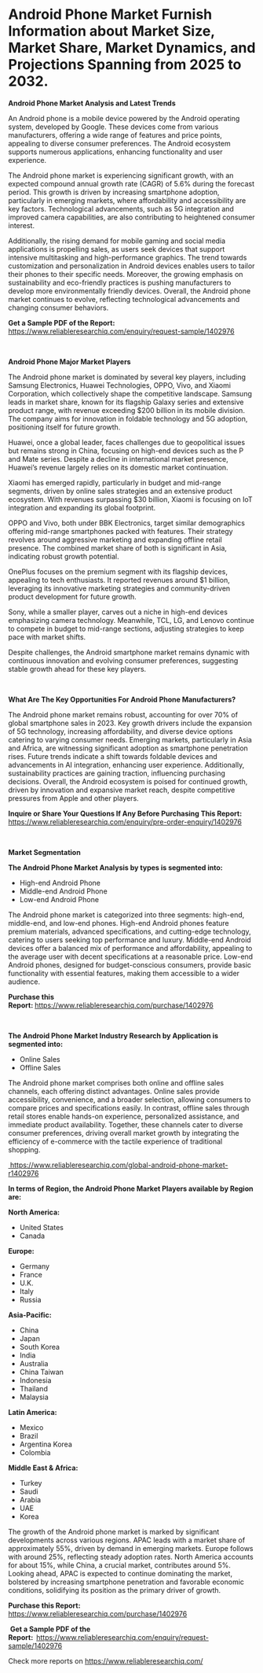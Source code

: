 <p><h1>Android Phone Market Furnish Information about Market Size, Market Share, Market Dynamics, and Projections Spanning from 2025 to 2032.</h1></p><p><strong>Android Phone Market Analysis and Latest Trends</strong></p>
<p><p>An Android phone is a mobile device powered by the Android operating system, developed by Google. These devices come from various manufacturers, offering a wide range of features and price points, appealing to diverse consumer preferences. The Android ecosystem supports numerous applications, enhancing functionality and user experience.</p><p>The Android phone market is experiencing significant growth, with an expected compound annual growth rate (CAGR) of 5.6% during the forecast period. This growth is driven by increasing smartphone adoption, particularly in emerging markets, where affordability and accessibility are key factors. Technological advancements, such as 5G integration and improved camera capabilities, are also contributing to heightened consumer interest.</p><p>Additionally, the rising demand for mobile gaming and social media applications is propelling sales, as users seek devices that support intensive multitasking and high-performance graphics. The trend towards customization and personalization in Android devices enables users to tailor their phones to their specific needs. Moreover, the growing emphasis on sustainability and eco-friendly practices is pushing manufacturers to develop more environmentally friendly devices. Overall, the Android phone market continues to evolve, reflecting technological advancements and changing consumer behaviors.</p></p>
<p><strong>Get a Sample PDF of the Report:&nbsp;</strong> <a href="https://www.reliableresearchiq.com/enquiry/request-sample/1402976?utm_campaign=1137&utm_medium=2&utm_source=Github&utm_content=ia&utm_term=12012025&utm_id=android-phone">https://www.reliableresearchiq.com/enquiry/request-sample/1402976</a></p>
<p>&nbsp;</p>
<p><strong>Android Phone Major Market Players</strong></p>
<p><p>The Android phone market is dominated by several key players, including Samsung Electronics, Huawei Technologies, OPPO, Vivo, and Xiaomi Corporation, which collectively shape the competitive landscape. Samsung leads in market share, known for its flagship Galaxy series and extensive product range, with revenue exceeding $200 billion in its mobile division. The company aims for innovation in foldable technology and 5G adoption, positioning itself for future growth.</p><p>Huawei, once a global leader, faces challenges due to geopolitical issues but remains strong in China, focusing on high-end devices such as the P and Mate series. Despite a decline in international market presence, Huawei’s revenue largely relies on its domestic market continuation.</p><p>Xiaomi has emerged rapidly, particularly in budget and mid-range segments, driven by online sales strategies and an extensive product ecosystem. With revenues surpassing $30 billion, Xiaomi is focusing on IoT integration and expanding its global footprint.</p><p>OPPO and Vivo, both under BBK Electronics, target similar demographics offering mid-range smartphones packed with features. Their strategy revolves around aggressive marketing and expanding offline retail presence. The combined market share of both is significant in Asia, indicating robust growth potential.</p><p>OnePlus focuses on the premium segment with its flagship devices, appealing to tech enthusiasts. It reported revenues around $1 billion, leveraging its innovative marketing strategies and community-driven product development for future growth.</p><p>Sony, while a smaller player, carves out a niche in high-end devices emphasizing camera technology. Meanwhile, TCL, LG, and Lenovo continue to compete in budget to mid-range sections, adjusting strategies to keep pace with market shifts.</p><p>Despite challenges, the Android smartphone market remains dynamic with continuous innovation and evolving consumer preferences, suggesting stable growth ahead for these key players.</p></p>
<p>&nbsp;</p>
<p><strong>What Are The Key Opportunities For Android Phone Manufacturers?</strong></p>
<p><p>The Android phone market remains robust, accounting for over 70% of global smartphone sales in 2023. Key growth drivers include the expansion of 5G technology, increasing affordability, and diverse device options catering to varying consumer needs. Emerging markets, particularly in Asia and Africa, are witnessing significant adoption as smartphone penetration rises. Future trends indicate a shift towards foldable devices and advancements in AI integration, enhancing user experience. Additionally, sustainability practices are gaining traction, influencing purchasing decisions. Overall, the Android ecosystem is poised for continued growth, driven by innovation and expansive market reach, despite competitive pressures from Apple and other players.</p></p>
<p><strong>Inquire or Share Your Questions If Any Before Purchasing This Report:</strong> <a href="https://www.reliableresearchiq.com/enquiry/pre-order-enquiry/1402976?utm_campaign=1137&utm_medium=2&utm_source=Github&utm_content=ia&utm_term=12012025&utm_id=android-phone">https://www.reliableresearchiq.com/enquiry/pre-order-enquiry/1402976</a></p>
<p>&nbsp;</p>
<p><strong>Market Segmentation</strong></p>
<p><strong>The Android Phone Market Analysis by types is segmented into:</strong></p>
<p><ul><li>High-end Android Phone</li><li>Middle-end Android Phone</li><li>Low-end Android Phone</li></ul></p>
<p><p>The Android phone market is categorized into three segments: high-end, middle-end, and low-end phones. High-end Android phones feature premium materials, advanced specifications, and cutting-edge technology, catering to users seeking top performance and luxury. Middle-end Android devices offer a balanced mix of performance and affordability, appealing to the average user with decent specifications at a reasonable price. Low-end Android phones, designed for budget-conscious consumers, provide basic functionality with essential features, making them accessible to a wider audience.</p></p>
<p><strong>Purchase this Report:&nbsp;</strong><a href="https://www.reliableresearchiq.com/purchase/1402976?utm_campaign=1137&utm_medium=2&utm_source=Github&utm_content=ia&utm_term=12012025&utm_id=android-phone">https://www.reliableresearchiq.com/purchase/1402976</a></p>
<p>&nbsp;</p>
<p><strong>The Android Phone Market Industry Research by Application is segmented into:</strong></p>
<p><ul><li>Online Sales</li><li>Offline Sales</li></ul></p>
<p><p>The Android phone market comprises both online and offline sales channels, each offering distinct advantages. Online sales provide accessibility, convenience, and a broader selection, allowing consumers to compare prices and specifications easily. In contrast, offline sales through retail stores enable hands-on experience, personalized assistance, and immediate product availability. Together, these channels cater to diverse consumer preferences, driving overall market growth by integrating the efficiency of e-commerce with the tactile experience of traditional shopping.</p></p>
<p><a href="https://www.reliableresearchiq.com/global-android-phone-market-r1402976?utm_campaign=1137&utm_medium=2&utm_source=Github&utm_content=ia&utm_term=12012025&utm_id=android-phone">&nbsp;https://www.reliableresearchiq.com/global-android-phone-market-r1402976</a></p>
<p><strong>In terms of Region, the Android Phone Market Players available by Region are:</strong></p>
<p>
    <p> <strong> North America: </strong>
        <ul>
            <li>United States</li>
            <li>Canada</li>
        </ul>
        </p> 
    <p> <strong> Europe: </strong>
        <ul>
            <li>Germany</li>
            <li>France</li>
            <li>U.K.</li>
            <li>Italy</li>
            <li>Russia</li>
        </ul>
        </p> 
    <p> <strong> Asia-Pacific: </strong>
        <ul>
            <li>China</li>
            <li>Japan</li>
            <li>South Korea</li>
            <li>India</li>
            <li>Australia</li>
            <li>China Taiwan</li>
            <li>Indonesia</li>
            <li>Thailand</li>
            <li>Malaysia</li>
        </ul>
        </p> 
    <p> <strong> Latin America: </strong>
        <ul>
            <li>Mexico</li>
            <li>Brazil</li>
            <li>Argentina Korea</li>
            <li>Colombia</li>
        </ul>
        </p> 
    <p> <strong> Middle East & Africa: </strong>
        <ul>
            <li>Turkey</li>
            <li>Saudi</li>
            <li>Arabia</li>
            <li>UAE</li>
            <li>Korea</li>
        </ul>
    </p>
    </p>
<p><p>The growth of the Android phone market is marked by significant developments across various regions. APAC leads with a market share of approximately 55%, driven by demand in emerging markets. Europe follows with around 25%, reflecting steady adoption rates. North America accounts for about 15%, while China, a crucial market, contributes around 5%. Looking ahead, APAC is expected to continue dominating the market, bolstered by increasing smartphone penetration and favorable economic conditions, solidifying its position as the primary driver of growth.</p></p>
<p><strong>Purchase this Report: </strong><a href="https://www.reliableresearchiq.com/purchase/1402976?utm_campaign=1137&utm_medium=2&utm_source=Github&utm_content=ia&utm_term=12012025&utm_id=android-phone">https://www.reliableresearchiq.com/purchase/1402976</a></p>
<p>&nbsp;<strong>Get a Sample PDF of the Report:&nbsp;&nbsp;</strong><a href="https://www.reliableresearchiq.com/enquiry/request-sample/1402976?utm_campaign=1137&utm_medium=2&utm_source=Github&utm_content=ia&utm_term=12012025&utm_id=android-phone">https://www.reliableresearchiq.com/enquiry/request-sample/1402976</a></p>
<p><strong></strong></p>
<p>Check more reports on <a href="https://www.reliableresearchiq.com/?utm_campaign=1137&utm_medium=2&utm_source=Github&utm_content=ia&utm_term=12012025&utm_id=android-phone">https://www.reliableresearchiq.com/</a></p>